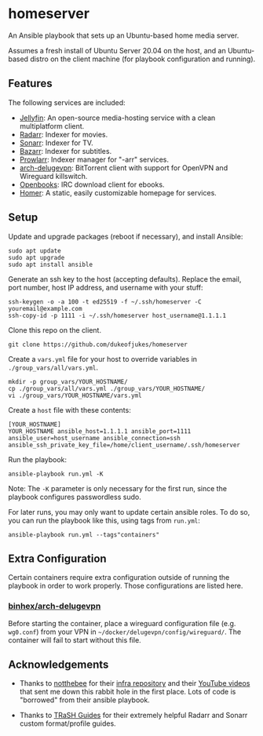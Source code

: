 # homeserver

An Ansible playbook that sets up an Ubuntu-based home media server.

Assumes a fresh install of Ubuntu Server 20.04 on the host, and an Ubuntu-based distro on the client machine (for playbook configuration and running).

## Features

The following services are included:

- [Jellyfin](https://jellyfin.org/): An open-source media-hosting service with a clean multiplatform client.
- [Radarr](https://radarr.video/): Indexer for movies.
- [Sonarr](https://sonarr.tv/): Indexer for TV.
- [Bazarr](https://www.bazarr.media/): Indexer for subtitles.
- [Prowlarr](https://wiki.servarr.com/prowlarr): Indexer manager for "-arr" services.
- [arch-delugevpn](https://github.com/binhex/arch-delugevpn): BitTorrent client with support for OpenVPN and Wireguard killswitch.
- [Openbooks](https://github.com/evan-buss/openbooks): IRC download client for ebooks.
- [Homer](https://github.com/bastienwirtz/homer): A static, easily customizable homepage for services.

## Setup

Update and upgrade packages (reboot if necessary), and install Ansible:

```
sudo apt update
sudo apt upgrade
sudo apt install ansible
```

Generate an ssh key to the host (accepting defaults). Replace the email, port number, host IP address, and username with your stuff:

```
ssh-keygen -o -a 100 -t ed25519 -f ~/.ssh/homeserver -C youremail@example.com
ssh-copy-id -p 1111 -i ~/.ssh/homeserver host_username@1.1.1.1
```

Clone this repo on the client.

```
git clone https://github.com/dukeofjukes/homeserver
```

<!-- Create a host variable file. -->
<!---->
<!-- ``` -->
<!-- cd homeserver/ -->
<!-- mkdir -p host_vars/YOUR_HOSTNAME -->
<!-- vi host_vars/YOUR_HOSTNAME -->
<!-- ``` -->

Create a `vars.yml` file for your host to override variables in `./group_vars/all/vars.yml`.

```
mkdir -p group_vars/YOUR_HOSTNAME/
cp ./group_vars/all/vars.yml ./group_vars/YOUR_HOSTNAME/
vi ./group_vars/YOUR_HOSTNAME/vars.yml
```

Create a `host` file with these contents:

```
[YOUR_HOSTNAME]
YOUR_HOSTNAME ansible_host=1.1.1.1 ansible_port=1111 ansible_user=host_username ansible_connection=ssh ansible_ssh_private_key_file=/home/client_username/.ssh/homeserver
```

Run the playbook:

```
ansible-playbook run.yml -K
```

Note: The `-K` parameter is only necessary for the first run, since the playbook configures passwordless sudo.

For later runs, you may only want to update certain ansible roles. To do so, you can run the playbook like this, using tags from `run.yml`:

```
ansible-playbook run.yml --tags"containers"
```

## Extra Configuration

Certain containers require extra configuration outside of running the playbook in order to work properly. Those configurations are listed here.

### [binhex/arch-delugevpn](https://github.com/binhex/arch-delugevpn)

Before starting the container, place a wireguard configuration file (e.g. `wg0.conf`) from your VPN in `~/docker/delugevpn/config/wireguard/`. The container will fail to start without this file.

## Acknowledgements

- Thanks to [notthebee](https://github.com/notthebee) for their [infra repository](https://github.com/notthebee/infra) and their [YouTube videos](https://www.youtube.com/c/WolfgangsChannel) that sent me down this rabbit hole in the first place. Lots of code is "borrowed" from their ansible playbook.

- Thanks to [TRaSH Guides](https://trash-guides.info/) for their extremely helpful Radarr and Sonarr custom format/profile guides.
